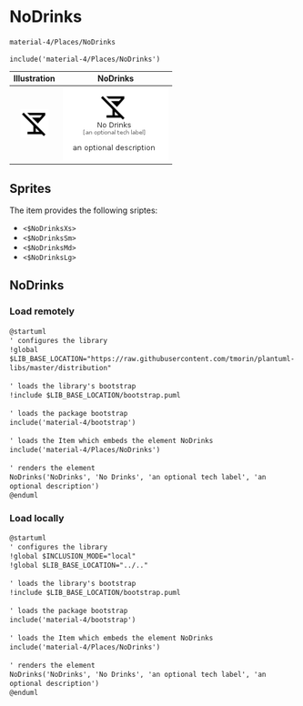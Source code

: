 # NoDrinks


```text
material-4/Places/NoDrinks
```

```text
include('material-4/Places/NoDrinks')
```



| Illustration | NoDrinks |
| :---: | :---: |
| ![illustration for Illustration](../../material-4/Places/NoDrinks.png) | ![illustration for NoDrinks](../../material-4/Places/NoDrinks.Local.png) |



## Sprites
The item provides the following sriptes:

- `<$NoDrinksXs>`
- `<$NoDrinksSm>`
- `<$NoDrinksMd>`
- `<$NoDrinksLg>`





## NoDrinks

### Load remotely
```plantuml
@startuml
' configures the library
!global $LIB_BASE_LOCATION="https://raw.githubusercontent.com/tmorin/plantuml-libs/master/distribution"

' loads the library's bootstrap
!include $LIB_BASE_LOCATION/bootstrap.puml

' loads the package bootstrap
include('material-4/bootstrap')

' loads the Item which embeds the element NoDrinks
include('material-4/Places/NoDrinks')

' renders the element
NoDrinks('NoDrinks', 'No Drinks', 'an optional tech label', 'an optional description')
@enduml
```

### Load locally
```plantuml
@startuml
' configures the library
!global $INCLUSION_MODE="local"
!global $LIB_BASE_LOCATION="../.."

' loads the library's bootstrap
!include $LIB_BASE_LOCATION/bootstrap.puml

' loads the package bootstrap
include('material-4/bootstrap')

' loads the Item which embeds the element NoDrinks
include('material-4/Places/NoDrinks')

' renders the element
NoDrinks('NoDrinks', 'No Drinks', 'an optional tech label', 'an optional description')
@enduml
```

